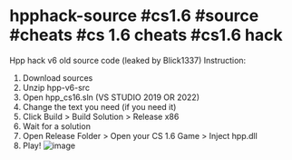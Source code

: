 # hpphack-source #cs1.6 #source #cheats #cs 1.6 cheats #cs1.6 hack
Hpp hack v6 old source code (leaked by Blick1337)
Instruction:
1. Download sources
2. Unzip hpp-v6-src
3. Open hpp_cs16.sln (VS STUDIO 2019 OR 2022)
4. Change the text you need (if you need it)
4. Click Build > Build Solution > Release x86
5. Wait for a solution
6. Open Release Folder > Open your CS 1.6 Game > Inject hpp.dll
7. Play!
![image](https://user-images.githubusercontent.com/123446811/234903664-056a0d9e-c503-473c-8e46-325a7ed8984c.png)
